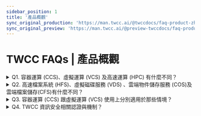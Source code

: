 ```yaml
---
sidebar_position: 1
title: '產品概觀'
sync_original_production: 'https://man.twcc.ai/@twccdocs/faq-product-zh' 
sync_original_preview: 'https://man.twcc.ai/@preview-twccdocs/faq-product-zh'
---
```


# TWCC FAQs | 產品概觀

<details>

<summary> Q1. 容器運算 (CCS)、虛擬運算 (VCS) 及高速運算 (HPC) 有什麼不同？</summary>

三種服務的功能與特色、資源規格、儲存空間比較如下：

| <p align="left" style={{width:60+'pt'}}>服務</p> |  <p align="left" style={{width:100+'pt'}}>容器運算服務 (CCS)</p>| <p align="left" style={{width:120+'pt'}}>虛擬運算服務 (VCS)</p>| <p align="left" style={{width:90+'pt'}}>高速運算 (HPC)</p>|
| -------- | -------- | -------- | -------- |
| 功能與特色 | ● 適用 AI<br/>模型訓練與推斷<br/>● 可隨時調整參數，利於開發<br/>● 資源選項固定 | ● 功能與一般虛擬機雷同，適合架設服務伺服器<br/>● 可調整網路及安全相關設定<br/>● 資源選項固定 | ● 跨節點運算<br/>● 命令列介面<br/>● 彈性選用 GPU 數量          |
| 資源規格   | ● 最多可調用 8 顆 GPU<br/>● 資源比 GPU:CPU:RAM(GB) 為 1:4:90              | ● 提供 vCPU，最多可調用 48 核                                                                   | ● 可彈性依<br/>需求調整 GPU 數量       |
| 儲存空間   | ● 高速檔案系統 (HFS)<sup> [1][2] </sup>        | ● 虛擬運算個體系統碟 (100 GB)<br/>● 虛擬磁碟服務 (VDS) 附加資料碟，可自行選擇容量                                                                   | ● 高速檔案系統 <br/>(HFS)<sup> [1][2] </sup>           |


- <sup>[1]</sup> 註冊帳號及獲得 200 GB (/home 與 /work 各 100 GB)，可依需求增購空間。
- <sup>[2]</sup> 自2021年9月1日起，國科會(原科技部)計畫下每個帳號之暫存工作目錄區域(/work) 1500 GB 內免費使用。系統僅提供預設配額 100 GB，若需調高配額請至<ins><a href = "../../member/user-guides/member-key-quota/go-to-member-center"> 會員中心 </a></ins> 調整。


</details>

<details>

<summary> Q2. 高速檔案系統 (HFS)、虛擬磁碟服務 (VDS) 、雲端物件儲存服務 (COS)及雲端檔案儲存(CFS)有什麼不同？</summary>

三種服務的搭配運算服務與價位、存取速度、特色比較如下：

| <div style={{width:120+'px'}} align="left">服務</div> | <div style={{width:150+'px'}} align="left">高速檔案系統 (HFS)</div> | <div style={{width:180+'px'}} align="left">虛擬磁碟服務 (VDS)</div>     | <div style={{width:200+'px'}} align="left">雲端物件儲存服務 (COS)</div> |<div style={{width:250+'px'}} align="left">雲端檔案服務(CFS)</div>|
| -------- | -------- | -------- | -------- |-------- |
| 搭配運算服務 | ● 容器運算服務 (CCS)<br/>● 高速運算服務 (HPC)<br/> | ● 虛擬運算服務 (VCS)<br/> | ● 藉由 TWCC CLI 與容器運算服務及虛擬運算服務傳輸資料 <br/> | ● 提供 TWCC 服務存取資料，以進行 AI/ML pipeline、資料分析等工作<br/>|
| 價位高至低排序(1->4) | 1 | 2 | 3 |熱儲存價位:3<br/>冷儲存價位:4|
| 資料傳輸 | ● 透過 SFTP 上傳及下載檔案<br/> ● 透過 TWCC CLI 與雲端物件儲存服務 (COS) 進行傳輸 | ● 透過 TWCC CLI 與雲端物件儲存服務 (COS) 進行傳輸 <br/> ● 使用 SSH 連線虛擬運算個體，掛載且初始化虛擬磁碟，並透過 SFTP 上傳與下載檔案| ● 透過第三方軟體上傳及下載檔案  <br/>| ● 透過第三方軟體上傳及下載檔案 <br/> ● 支援SFTP 上傳與下載檔案 <br/>● 藉由權限設定分享檔案給專案成員，達到資料協作的目的 <br/> ● 可以對檔案進行版本控管與搜尋 <br/> ● 可視使用情境將檔案方置於冷儲存或是熱儲存<br/> |

</details>

<details>

<summary> Q3. 容器運算 (CCS) 跟虛擬運算 (VCS) 使用上分別適用於那些情境？</summary>

容器運算 (CCS) 適用於大規模且資料密集的高負載工作，例：建立 AI 模型訓練。
虛擬運算 (VCS) 適用於工作負載小的應用程式，例：網站架設，AI 推論服務。

</details>

<details>

<summary> Q4. TWCC 資訊安全相關認證與機制？</summary>
關於 TWCC 的資安認證與機制請參考<ins><a href = "/docs/vcs/user-guides/security/security-overview">此文件</a></ins>之說明。
</details>